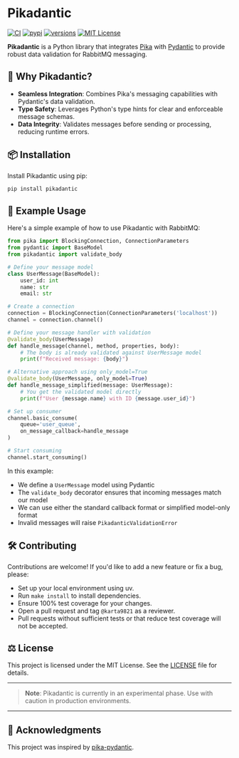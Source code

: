 # Pikadantic

[![CI](https://img.shields.io/github/actions/workflow/status/karta9821/pikadantic/test.yml)](https://github.com/karta9821/pikadantic/actions?query=event%3Apush+branch%3Amaster+workflow%3ACI)
[![pypi](https://img.shields.io/pypi/v/pikadantic.svg)](https://pypi.python.org/pypi/pikadantic)
[![versions](https://img.shields.io/pypi/pyversions/pikadantic.svg)](https://github.com/karta9821/pikadantic)
[![MIT License](https://img.shields.io/badge/license-MIT-blue.svg)](LICENSE)

**Pikadantic** is a Python library that integrates [Pika](https://github.com/pika/pika/tree/main/pika) with [Pydantic](https://docs.pydantic.dev/latest/) to provide robust data validation for RabbitMQ messaging.

## 🚀 Why Pikadantic?

* **Seamless Integration**: Combines Pika's messaging capabilities with Pydantic's data validation.
* **Type Safety**: Leverages Python's type hints for clear and enforceable message schemas.
* **Data Integrity**: Validates messages before sending or processing, reducing runtime errors.

## 📦 Installation

Install Pikadantic using pip:

```bash
pip install pikadantic
```

## 🧩 Example Usage

Here's a simple example of how to use Pikadantic with RabbitMQ:

```python
from pika import BlockingConnection, ConnectionParameters
from pydantic import BaseModel
from pikadantic import validate_body

# Define your message model
class UserMessage(BaseModel):
    user_id: int
    name: str
    email: str

# Create a connection
connection = BlockingConnection(ConnectionParameters('localhost'))
channel = connection.channel()

# Define your message handler with validation
@validate_body(UserMessage)
def handle_message(channel, method, properties, body):
    # The body is already validated against UserMessage model
    print(f"Received message: {body}")

# Alternative approach using only_model=True
@validate_body(UserMessage, only_model=True)
def handle_message_simplified(message: UserMessage):
    # You get the validated model directly
    print(f"User {message.name} with ID {message.user_id}")

# Set up consumer
channel.basic_consume(
    queue='user_queue',
    on_message_callback=handle_message
)

# Start consuming
channel.start_consuming()
```

In this example:
- We define a `UserMessage` model using Pydantic
- The `validate_body` decorator ensures that incoming messages match our model
- We can use either the standard callback format or simplified model-only format
- Invalid messages will raise `PikadanticValidationError`

## 🛠️ Contributing

Contributions are welcome! If you'd like to add a new feature or fix a bug, please:
- Set up your local environment using uv.
- Run `make install` to install dependencies.
- Ensure 100% test coverage for your changes.
- Open a pull request and tag `@karta9821` as a reviewer.
- Pull requests without sufficient tests or that reduce test coverage will not be accepted.

## ⚖️ License

This project is licensed under the MIT License. See the [LICENSE](LICENSE) file for details.

---

> **Note**: Pikadantic is currently in an experimental phase. Use with caution in production environments.

---

## 🙏 Acknowledgments

This project was inspired by [pika-pydantic](https://github.com/ttamg/pika-pydantic/tree/main/pika_pydantic).
